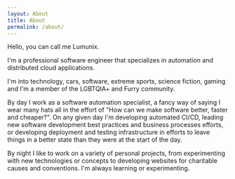 ```yaml
---
layout: About
title: About
permalink: /about/
---
```

Hello, you can call me Lumunix.

I'm a professional software engineer that specializes in automation and distributed cloud applications.

I'm into technology, cars, software, extreme sports, science fiction, gaming and I'm a member of the LGBTQIA+ and Furry community.

By day I work as a software automation specialist, a fancy way of saying I wear many hats all in the effort of "How can we make software better, faster and cheaper?". On any given day I'm developing automated CI/CD, leading new software development best practices and business processes efforts, or developing deployment and testing infrastructure in efforts to leave things in a better state than they were at the start of the day.

By night I like to work on a variety of personal projects, from experimenting with new technologies or concepts to developing websites for charitable causes and conventions. I'm always learning or experimenting.
